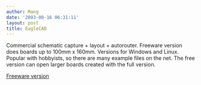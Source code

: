 ```yaml
---
author: Mang
date: '2003-08-16 06:31:11'
layout: post
title: EagleCAD
---
```


Commercial schematic capture + layout + autorouter.  Freeware version does boards up to 100mm x 160mm.  Versions for Windows and Linux.  Popular with hobbyists, so there are many example files on the net.  The free version can open larger boards created with the full version.

[Freeware version](http://www.cadsoft.de/freeware.htm)
